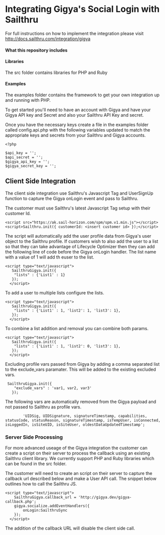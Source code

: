 Integrating Gigya's Social Login with Sailthru
==========================

For full instructions on how to implement the integration please visit http://docs.sailthru.com/integration/gigya

#### What this repository includes

#### Libraries
The src folder contains libraries for PHP and Ruby

#### Examples
The examples folder contains the framework to get your own integration up and running with PHP.

To get started you'll need to have an account with Gigya and have your Gigya API key and Secret and also your Sailthru
API Key and secret.

Once you have the necessary keys create a file in the examples folder called config.api.php with the following variables updated to match the appropriate keys and secrets from your Sailthru and Gigya accounts.

```
<?php

$api_key = '';
$api_secret = '';
$gigya_api_key = '';
$gigya_secret_key = '';

```

## Client Side Integration
The client side integration use Sailthru's Javascript Tag and UserSignUp function to capture the Gigya onLogin event and pass to Sailthru. 

The customer must use Sailthru's latest Javascript Tag setup with their customer Id. 

```
<script src="https://ak.sail-horizon.com/spm/spm.v1.min.js"></script>
<script>Sailthru.init({ customerId: <insert customer id> });</script>
 ```

The script will automatically add the user profile data from Gigya's user object to the Sailthru profile. If customers wish to also add the user to a list so that they can take
advantage of Lifecycle Optimizer then they can add the following line of code before the Gigya onLogin handler. The list name with a value of 1 will add th euser to the list. 

```
<script type="text/javascript">
   SailthruGigya.init({
    "lists" : {'List1' : 1}
   });
  </script>
```


To add a user to multiple lists configure the lists. 

```
<script type="text/javascript">
   SailthruGigya.init({
    "lists" : {'List1' : 1, 'list2': 1, 'list3': 1},
   });
  </script>
```

To combine a list addition and removal you can combine both params. 
```
<script type="text/javascript">
   SailthruGigya.init({
    "lists" : {'List1' : 1, 'list2': 0, 'list3': 1},
   });
  </script>
```

Excluding profile vars passed from Gigya by adding a comma separated list to the exclude_vars paramater. This will be added to the existing excluded vars. 

```
 SailthruGigya.init({
    "exclude_vars" : 'var1, var2, var3'
   });
```

The following vars are automatically removed from the Gigya payload and not passed to Sailthru as profile vars. 
```
        'UIDSig, UIDSignature, signatureTimestamp, capabilities, statusCode, statusReason, signatureTimestamp, isTempUser, isConnected, isLoggedIn, isSiteUID, isSiteUser, oldestDataUpdatedTimestamp';
```

### Server Side Processing

For more advanced useage of the Gigya integration the customer can create a script on their server to process the callback using an existing Sailthru client library. We currently support PHP and Ruby libraries which can be found in the src folder. 

The customer will need to create an script on their server to capture the callback url described below and make a User API call. The snippet below outlines how to call the Sailthru JS.

```
<script type="text/javascript">
    SailthruGigya.callback_url = 'http://gigya.dev/gigya-callback.php';
    gigya.socialize.addEventHandlers({
        onLogin:SailthruSync
    });
  </script>
```

The addition of the callback URL will disable the client side call. 
